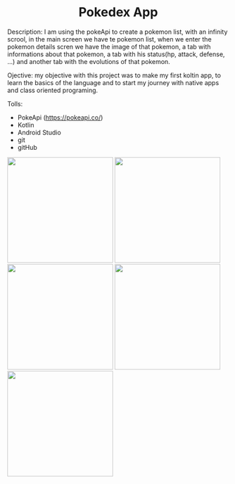 <h1 align="center"> Pokedex App </h1>

Description: I am using the pokeApi to create a pokemon list, with an infinity scrool, in the main screen we have te pokemon list, when we enter the pokemon details scren we have the image of that pokemon, a tab with informations about that pokemon, a tab with his status(hp, attack, defense, ...) and another tab with the evolutions of that pokemon. 

Ojective: my objective with this project was to make my first koltin app, to learn the basics of the language and to start my journey with native apps and class oriented programing.

Tolls:
- PokeApi (https://pokeapi.co/)
- Kotlin
- Android Studio
- git
- gitHub

<div>
  <img src="https://github.com/user-attachments/assets/0e6874db-5c7e-4cb7-9829-b4b06774edcc" width="240px" />
  <img src="https://github.com/user-attachments/assets/e8676411-1677-433d-b32b-428d7ec48207" width="240px" />
</div>
<div>
 <img src="https://github.com/user-attachments/assets/1fff0a87-f46f-4938-b740-62c7f81b7129" width="240px" />
  <img src="https://github.com/user-attachments/assets/1a512fae-e233-42ad-b1d6-b728c5f598af" width="240px" />
</div>
<div>
 <img src="https://github.com/user-attachments/assets/937c9009-66e9-4152-bf39-07c16d6a934e" width="240px" />
</div>
